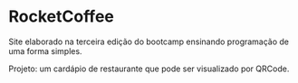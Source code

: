 # RocketCoffee
 Site elaborado na terceira edição do bootcamp ensinando programação de uma forma simples.  
 
 Projeto: um cardápio de restaurante que pode ser visualizado por QRCode. 
